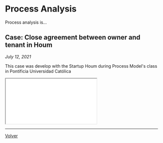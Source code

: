 # Process Analysis


Process analysis is...

## Case: Close agreement between owner and tenant in Houm
_July 12, 2021_

This case was develop with the Startup Houm during Process Model's class in Pontificia Universidad Católica

<iframe src="../assets/documents/HoumReport.pdf"></iframe>


-----
[Volver](../projects.html)
